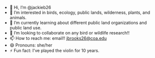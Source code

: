 - 👋 Hi, I’m @jackieb26
- 👀 I’m interested in birds, ecology, public lands, wilderness, plants, and animals. 
- 🌱 I’m currently learning about different public land organizations and public land use.
- 💞️ I’m looking to collaborate on any bird or wildlife research!!
- 📫 How to reach me: email!! jbrooks26@coa.edu
- 😄 Pronouns: she/her
- ⚡ Fun fact: I've played the violin for 10 years. 

<!---
jackieb26/jackieb26 is a ✨ special ✨ repository because its `README.md` (this file) appears on your GitHub profile.
You can click the Preview link to take a look at your changes.
--->
